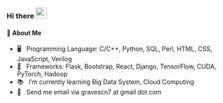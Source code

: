 ### Hi there  <img src="https://media.giphy.com/media/hvRJCLFzcasrR4ia7z/giphy.gif" width="25px">

<!--
**graveszhang/graveszhang** is a ✨ _special_ ✨ repository because its `README.md` (this file) appears on your GitHub profile.

Here are some ideas to get you started:
- 🥺   My BB: [💕](https://github.com/siyinm)
- 🔭 I’m currently working on ...
- 🌱 I’m currently learning ...
- 👯 I’m looking to collaborate on ...
- 🤔 I’m looking for help with ...
- 💬 Ask me about ...
- 📫 How to reach me: ...
- 😄 Pronouns: ...
- ⚡ Fun fact: ...
<img align="right" alt="graves's github stats" width="50%" src="https://github-readme-stats.vercel.app/api?username=graveszhang&theme=dark&show_icons=true">
-->

#### 👀&nbsp;About Me
- 🖥 &nbsp; Programming Language: C/C++, Python, SQL, Perl, HTML, CSS, JavaScript, Verilog
- 💼 &nbsp; Frameworks: Flask, Bootstrap, React, Django, TensorFlow, CUDA, PyTorch, Hadoop
- 📚 &nbsp; I’m currently learning Big Data System, Cloud Computing
- 💬 &nbsp; Send me email via gravescn7 at gmail dot com


